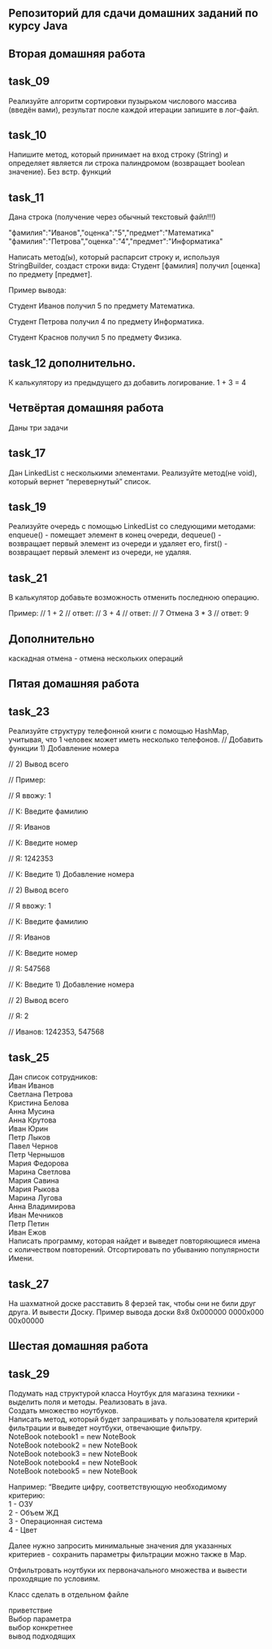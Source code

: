 ## Репозиторий для сдачи домашних заданий по курсу Java
## Вторая домашняя работа
## task_09
Реализуйте алгоритм сортировки пузырьком числового массива (введён вами),
результат после каждой итерации запишите в лог-файл.
## task_10
Напишите метод, который принимает на вход строку (String) и определяет является ли строка палиндромом (возвращает boolean значение). Без встр. функций
## task_11
Дана строка (получение через обычный текстовый файл!!!)

"фамилия":"Иванов","оценка":"5","предмет":"Математика"
"фамилия":"Петрова","оценка":"4","предмет":"Информатика"

Написать метод(ы), который распарсит строку и, используя StringBuilder, создаст строки вида:
Студент [фамилия] получил [оценка] по предмету [предмет].

Пример вывода:

Студент Иванов получил 5 по предмету Математика.

Студент Петрова получил 4 по предмету Информатика.

Студент Краснов получил 5 по предмету Физика.

## task_12 дополнительно.
К калькулятору из предыдущего дз добавить логирование.
1 + 3 = 4

##  Четвёртая домашняя работа
Даны три задачи

## task_17
Дан LinkedList с несколькими элементами. Реализуйте метод(не void), который вернет “перевернутый” список.

## task_19
 Реализуйте очередь с помощью LinkedList со следующими методами:
 enqueue() - помещает элемент в конец очереди,
 dequeue() - возвращает первый элемент из очереди и удаляет его,
 first() - возвращает первый элемент из очереди, не удаляя.

## task_21
 В калькулятор добавьте возможность отменить последнюю операцию.

Пример: // 1 +  2
// ответ:
// 3 + 4
// ответ:
// 7
 Отмена
 3 * 3
// ответ:
 9

 ## Дополнительно
каскадная отмена - отмена нескольких операций
## Пятая домашняя работа
## task_23
 Реализуйте структуру телефонной книги с помощью HashMap, учитывая, что 1 человек может иметь несколько телефонов.
// Добавить функции 1) Добавление номера

// 2) Вывод всего

// Пример:

// Я ввожу: 1

// К: Введите фамилию

// Я: Иванов

// К: Введите номер

// Я: 1242353

// К: Введите 1) Добавление номера

// 2) Вывод всего

// Я ввожу: 1

// К: Введите фамилию

// Я: Иванов

// К: Введите номер

// Я: 547568

// К: Введите 1) Добавление номера

// 2) Вывод всего

// Я: 2

// Иванов: 1242353, 547568
## task_25
Дан список сотрудников:<br>Иван Иванов<br>Светлана Петрова<br>Кристина Белова<br>Анна Мусина<br>Анна Крутова<br>Иван Юрин<br>Петр Лыков<br>Павел Чернов<br>Петр Чернышов<br>Мария Федорова<br>Марина Светлова<br>
Мария Савина<br>Мария Рыкова<br>Марина Лугова<br>Анна Владимирова<br>Иван Мечников<br>Петр Петин<br>Иван Ежов<br>
Написать программу, которая найдет и выведет повторяющиеся имена с количеством повторений.
Отсортировать по убыванию популярности Имени.
## task_27
На шахматной доске расставить 8 ферзей так, чтобы они не били друг друга. И вывести Доску. Пример вывода доски 8x8
0x000000
0000x000
00x00000

## Шестая домашняя работа
## task_29
 Подумать над структурой класса Ноутбук для магазина техники - выделить поля и методы. Реализовать в java.<br>
 Создать множество ноутбуков.<br>
 Написать метод, который будет запрашивать у пользователя критерий фильтрации и выведет ноутбуки, отвечающие фильтру.<br>
 NoteBook notebook1 = new NoteBook<br>
 NoteBook notebook2 = new NoteBook<br>
 NoteBook notebook3 = new NoteBook<br>
 NoteBook notebook4 = new NoteBook<br>
 NoteBook notebook5 = new NoteBook

 Например: “Введите цифру, соответствующую необходимому критерию:<br>
 1 - ОЗУ<br>
 2 - Объем ЖД<br>
 3 - Операционная система<br>
 4 - Цвет<br>

 Далее нужно запросить минимальные значения для указанных критериев - сохранить параметры фильтрации можно также в Map.

 Отфильтровать ноутбуки их первоначального множества и вывести проходящие по условиям.

 Класс сделать в отдельном файле

 приветствие<br>
 Выбор параметра<br>
 выбор конкретнее<br>
 вывод подходящих<br>
